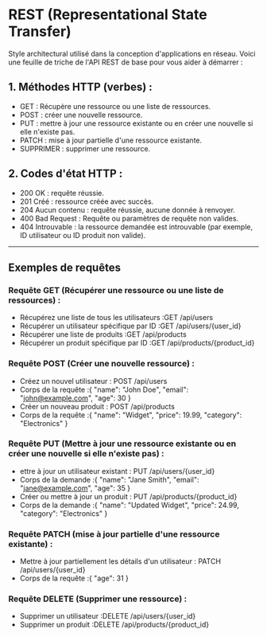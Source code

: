 # REST (Representational State Transfer) 

Style architectural utilisé dans la conception d'applications en réseau. Voici une feuille de triche de l'API REST de base pour vous aider à démarrer :

## 1. Méthodes HTTP (verbes) :

- GET : Récupère une ressource ou une liste de ressources.
- POST : créer une nouvelle ressource.
- PUT : mettre à jour une ressource existante ou en créer une nouvelle si elle n'existe pas.
- PATCH : mise à jour partielle d'une ressource existante.
- SUPPRIMER : supprimer une ressource.

## 2. Codes d'état HTTP :

- 200 OK : requête réussie.
- 201 Créé : ressource créée avec succès.
- 204 Aucun contenu : requête réussie, aucune donnée à renvoyer.
- 400 Bad Request : Requête ou paramètres de requête non valides.
- 404 Introuvable : la ressource demandée est introuvable (par exemple, ID utilisateur ou ID produit non valide).

---

## Exemples de requêtes 

### Requête GET (Récupérer une ressource ou une liste de ressources) :

- Récupérez une liste de tous les utilisateurs :GET /api/users
- Récupérer un utilisateur spécifique par ID :GET /api/users/{user_id}
- Récupérer une liste de produits :GET /api/products
- Récupérer un produit spécifique par ID :GET /api/products/{product_id}

### Requête POST (Créer une nouvelle ressource) :
- Créez un nouvel utilisateur : POST /api/users
- Corps de la requête :{ "name": "John Doe", "email": "john@example.com", "age": 30 }
- Créer un nouveau produit : POST /api/products
- Corps de la requête :{ "name": "Widget", "price": 19.99, "category": "Electronics" }

### Requête PUT (Mettre à jour une ressource existante ou en créer une nouvelle si elle n'existe pas) :
- ettre à jour un utilisateur existant : PUT /api/users/{user_id}
- Corps de la demande :{ "name": "Jane Smith", "email": "jane@example.com", "age": 35 }
- Créer ou mettre à jour un produit : PUT /api/products/{product_id}
- Corps de la demande :{ "name": "Updated Widget", "price": 24.99, "category": "Electronics" }

### Requête PATCH (mise à jour partielle d'une ressource existante) :
- Mettre à jour partiellement les détails d'un utilisateur : PATCH /api/users/{user_id}
- Corps de la requête :{ "age": 31 }

### Requête DELETE (Supprimer une ressource) :
- Supprimer un utilisateur :DELETE /api/users/{user_id}
- Supprimer un produit :DELETE /api/products/{product_id}
